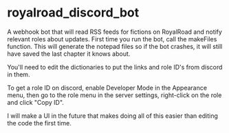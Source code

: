 # royalroad_discord_bot
A webhook bot that will read RSS feeds for fictions on RoyalRoad and notify relevant roles about updates.
First time you run the bot, call the makeFiles function. This will generate the notepad files so if the bot crashes, it will still have saved the last chapter it knows about.

You'll need to edit the dictionaries to put the links and role ID's from discord in them.

To get a role ID on discord, enable Developer Mode in the Appearance menu, then go to the role menu in the server settings, right-click on the role and click "Copy ID".

I will make a UI in the future that makes doing all of this easier than editing the code the first time.
